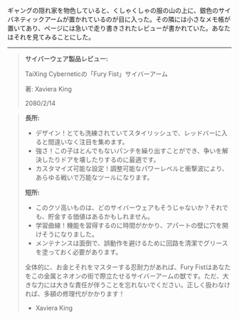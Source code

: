 ギャングの隠れ家を物色していると、くしゃくしゃの服の山の上に、銀色のサイバネティックアームが置かれているのが目に入った。その隣には小さなメモ帳が置いてあり、ページには急いで走り書きされたレビューが書かれていた。あなたはそれを見てみることにした。

---

> **サイバーウェア製品レビュー:**
>
> TaiXing Cyberneticの「Fury Fist」サイバーアーム
>
> 著: Xaviera King
>
> 2080/2/14

> **長所:**
>
> - デザイン！とても洗練されていてスタイリッシュで、レッドバーに入ると間違いなく注目を集めます。
> - 強さ！この子はとんでもないパンチを繰り出すことができ、争いを解決したりドアを壊したりするのに最適です。
> - カスタマイズ可能な設定！調整可能なパワーレベルと衝撃波により、あらゆる戦いで万能なツールになります。
>
> **短所:**
>
> - このクソ高いものは、どのサイバーウェアもそうじゃないか？それでも、貯金する価値はあるかもしれません。
> - 学習曲線！機能を習得するのに時間がかかり、アパートの壁に穴を開けそうになりました。
> - メンテナンスは面倒で、誤動作を避けるために回路を清潔でグリースを塗っておく必要があります。
>
> 全体的に、お金とそれをマスターする忍耐力があれば、Fury Fistはあなたをこの金属とネオンの街で際立たせるサイバーアームの獣です。ただ、大きな力には大きな責任が伴うことを忘れないでください。正しく扱わなければ、多額の修理代がかかります！
>
> - Xaviera King
